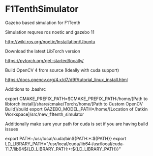# F1TenthSimulator
Gazebo based simulation for F1Tenth

Simulation requres ros noetic and gazebo 11

http://wiki.ros.org/noetic/Installation/Ubuntu

Download the latest LibTorch version

https://pytorch.org/get-started/locally/

Build OpenCV 4 from source (Ideally with cuda support)

https://docs.opencv.org/4.x/d7/d9f/tutorial_linux_install.html

Additions to .bashrc

export CMAKE_PREFIX_PATH=$CMAKE_PREFIX_PATH:/home/[Path to libtorch install]/share/cmake/Torch:/home/[Path to Custom OpenCV Build]/build
export GAZEBO_MODEL_PATH=/home/[Location of Catkin Workspace]/src/new_f1tenth_simulator

Additionally make sure your path for cuda is set if you are having build issues

export PATH=/usr/local/cuda/bin${PATH:+:${PATH}}
export LD_LIBRARY_PATH="/usr/local/cuda/lib64:/usr/local/cuda-11.7/lib64${LD_LIBRARY_PATH:+:${LD_LIBRARY_PATH}}"
